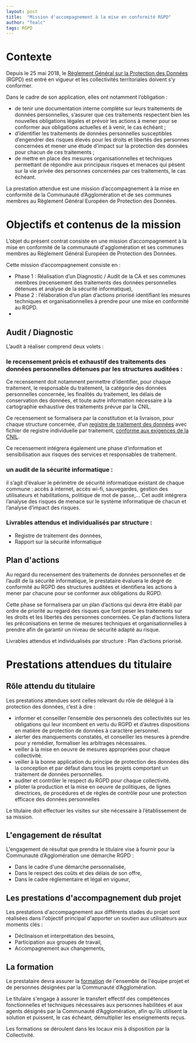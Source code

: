 ```yaml
---
layout: post
title:  "Mission d'accompagnement à la mise en conformité RGPD"
author: "Tealc"
tags: RGPD
---
```


# Contexte

Depuis le 25 mai 2018, le [Règlement Général sur la Protection des Données](https://eur-lex.europa.eu/legal-content/FR/TXT/HTML/?uri=CELEX:32016R0679&from=FR) (RGPD) est entré en vigueur et les collectivités territoriales doivent s’y conformer. 

Dans le cadre de son application, elles ont notamment l’obligation : 
- de tenir une documentation interne complète sur leurs traitements de données personnelles, s’assurer que ces traitements respectent bien les nouvelles obligations légales et prévoir les actions à mener pour se conformer aux obligations actuelles et à venir, le cas échéant ; 
- d’identifier les traitements de données personnelles susceptibles d’engendrer des risques élevés pour les droits et libertés des personnes concernées et mener une étude d’impact sur la protection des données pour chacun de ces traitements ; 
- de mettre en place des mesures organisationnelles et techniques permettant de répondre aux principaux risques et menaces qui pèsent sur la vie privée des personnes concernées par ces traitements, le cas échéant. 

La prestation attendue est une mission d’accompagnement à la mise en conformité de la Communauté d’Agglomération et de ses communes membres au Règlement Général Européen de Protection des Données. 

# Objectifs et contenus de la mission
L’objet du présent contrat consiste en une mission d’accompagnement à la mise en conformité de la communauté d'agglomération et ses communes membres au Règlement Général Européen de Protection des Données. 

Cette mission d’accompagnement consiste en : 
- Phase 1 : Réalisation d’un Diagnostic / Audit de la CA et ses communes membres (recensement des traitements des données personnelles détenues et analyse de la sécurité informatique), 
- Phase 2 : l’élaboration d’un plan d’actions priorisé identifiant les mesures techniques et organisationnelles à prendre pour une mise en conformité au RGPD.
- 
## Audit / Diagnostic
L’audit à réaliser comprend deux volets : 

### le recensement précis et exhaustif des traitements des données personnelles détenues par les structures auditées :
Ce recensement doit notamment permettre d’identifier, pour chaque traitement, le responsable du traitement, la catégorie des données personnelles concernée, les finalités du traitement, les délais de conservation des données, et toute autre information nécessaire à la cartographie exhaustive des traitements prévue par la CNIL.

Ce recensement se formalisera par la constitution et la livraison, pour chaque structure concernée, d’un [registre de traitement des données](https://indatable.com/cartographie-rgpd-des-traitements/) avec fichier de registre individuelle par traitement, [conforme aux exigences de la CNIL](https://www.cnil.fr/fr/la-cnil-publie-un-nouveau-modele-de-registre-simplifie). 

Ce recensement intégrera également une phase d’information et sensibilisation aux risques des services et responsables de traitement. 

### un audit de la sécurité informatique : 
il s’agit d’évaluer le périmètre de sécurité informatique existant de chaque commune : accès à internet, accès wi-fi, sauvegardes, gestion des utilisateurs et habilitations, politique de mot de passe,... 
Cet audit intégrera l’analyse des risques de menace sur le système informatique de chacun et l’analyse d’impact des risques.

### Livrables attendus et individualisés par structure : 
- Registre de traitement des données, 
- Rapport sur la sécurité informatique 

## Plan d'actions
Au regard du recensement des traitements de données personnelles et de l’audit de la sécurité informatique, le prestataire évaluera le degré de conformité au RGPD des structures auditées et identifiera les actions à mener par chacune pour se conformer aux obligations du RGPD.

Cette phase se formalisera par un plan d’actions qui devra être établi par ordre de priorité au regard des risques que font peser les traitements sur les droits et les libertés des personnes concernées. Ce plan d’actions listera les préconisations en terme de mesures techniques et organisationnelles à prendre afin de garantir un niveau de sécurité adapté au risque. 

Livrables attendus et individualisés par structure : Plan d’actions priorisé.

# Prestations attendues du titulaire
## Rôle attendu du titulaire
Les prestations attendues sont celles relevant du rôle de délégué à la protection des données, c’est à dire :
- informer et conseiller l’ensemble des personnels des collectivités sur les obligations qui leur incombent en vertu du RGPD et d’autres dispositions en matière de protection de données à caractère personnel. 
- alerter des manquements constatés, et conseiller les mesures à prendre pour y remédier, formaliser les arbitrages nécessaires. 
- veiller à la mise en oeuvre de mesures appropriées pour chaque collectivité.
- veiller à la bonne application du principe de protection des données dès la conception et par défaut dans tous les projets comportant un traitement de données personnelles.
- auditer et contrôler le respect du RGPD pour chaque collectivité. 
- piloter la production et la mise en oeuvre de politiques, de lignes directrices, de procédures et de règles de contrôle pour une protection efficace des données personnelles 

Le titulaire doit effectuer les visites sur site nécessaire à l’établissement de sa mission. 

## L'engagement de résultat
L'engagement de résultat que prendra le titulaire vise à fournir pour la Communauté d’Agglomération une démarche RGPD : 
- Dans le cadre d'une démarche personnalisée, 
- Dans le respect des coûts et des délais de son offre, 
- Dans le cadre réglementaire et légal en vigueur, 

## Les prestations d'accompagnement dub projet
Les prestations d'accompagnement aux différents stades du projet sont réalisées dans l'objectif principal d'apporter un soutien aux utilisateurs aux moments clés : 
- Déclinaison et interprétation des besoins, 
- Participation aux groupes de travail, 
- Accompagnement aux changements,

## La formation
Le prestataire devra assurer la [formation](https://www.relationclientmag.fr/Thematique/customer-marketing-1251/barometre-etude-2151/Breves/Conformite-RGPD-entreprises-progressent-360793.htm) de l'ensemble de l'équipe projet et de personnes désignées par la Communauté d’Agglomération.

Le titulaire s'engage à assurer le transfert effectif des compétences fonctionnelles et techniques nécessaires aux personnes habilitées et aux agents désignés par la Communauté d’Agglomération, afin qu'ils utilisent la solution et puissent, le cas échéant, démultiplier les enseignements reçus.
 
Les formations se déroulent dans les locaux mis à disposition par la Collectivité.
